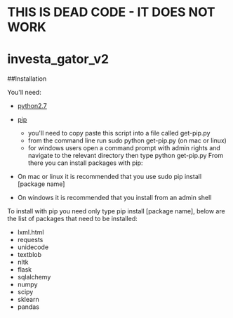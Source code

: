 # THIS IS DEAD CODE - IT DOES NOT WORK

# investa_gator_v2

##Installation

You'll need:
* [python2.7](https://www.python.org/downloads/)
* [pip](https://bootstrap.pypa.io/get-pip.py)
  * you'll need to copy paste this script into a file called get-pip.py
  * from the command line run sudo python get-pip.py (on mac or linux) 
  * for windows users open a command prompt with admin rights and navigate to the relevant directory then type python get-pip.py
From there you can install packages with pip:

* On mac or linux it is recommended that you use sudo pip install [package name]
* On windows it is recommended that you install from an admin shell

To install with pip you need only type pip install [package name], below are the list of packages that need to be installed:
* lxml.html
* requests
* unidecode
* textblob
* nltk
* flask
* sqlalchemy
* numpy
* scipy
* sklearn
* pandas

